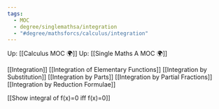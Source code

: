 ```yaml
---
tags:
  - MOC
  - degree/singlemathsa/integration
  - "#degree/mathsforcs/calculus/integration"
---
```

Up: [[Calculus MOC 🌍]]
Up: [[Single Maths A MOC 🌍]]

[[Integration]]
[[Integration of Elementary Functions]]
[[Integration by Substitution]]
[[Integration by Parts]]
[[Integration by Partial Fractions]] 
[[Integration by Reduction Formulae]] 

[[Show integral of f(x)=0 iff f(x)=0]]
